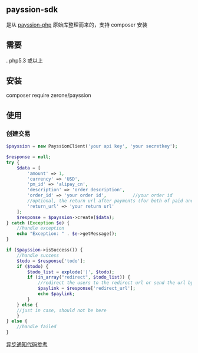 ## payssion-sdk

是从 [payssion-php](https://github.com/payssion/payssion-php) 原始库整理而来的，支持 composer 安装

## 需要

. php5.3 或以上


## 安装

composer require zerone/payssion

## 使用

### 创建交易

```php
$payssion = new PayssionClient('your api key', 'your secretkey');

$response = null;
try {
    $data = [
        'amount' => 1,
        'currency' => 'USD',
        'pm_id' => 'alipay_cn',
        'description' => 'order description',
        'order_id' => 'your order id',          //your order id
        //optional, the return url after payments (for both of paid and non-paid)
        'return_url' => 'your return url'   
    ];
    $response = $payssion->create($data);
} catch (Exception $e) {
    //handle exception
    echo "Exception: " . $e->getMessage();
}

if ($payssion->isSuccess()) {
	//handle success
	$todo = $response['todo'];
	if ($todo) {
		$todo_list = explode('|', $todo);
		if (in_array("redirect", $todo_list)) {
		    //redirect the users to the redirect url or send the url by email
		    $paylink = $response['redirect_url'];
		    echo $paylink;
	    }
	} else {
	//just in case, should not be here
	}
} else {
	//handle failed
}

```

[异步通知代码参考](https://github.com/ZeroneLuo/payssion-sdk/blob/master/payssion-php/samples/sample_postback.php)
